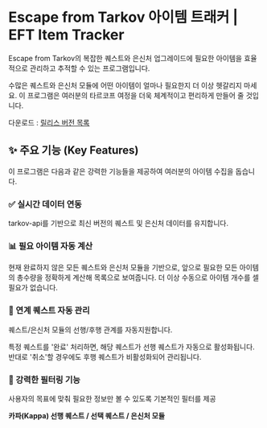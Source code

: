 # Escape from Tarkov 아이템 트래커 | EFT Item Tracker

Escape from Tarkov의 복잡한 퀘스트와 은신처 업그레이드에 필요한 아이템을 효율적으로 관리하고 추적할 수 있는 프로그램입니다.

수많은 퀘스트와 은신처 모듈에 어떤 아이템이 얼마나 필요한지 더 이상 헷갈리지 마세요. 이 프로그램은 여러분의 타르코프 여정을 더욱 체계적이고 편리하게 만들어 줄 것입니다.

다운로드 : [릴리스 버전 목록](https://github.com/cubecat100/EFT_item_checker/releases)

## ✨ 주요 기능 (Key Features)

이 프로그램은 다음과 같은 강력한 기능들을 제공하여 여러분의 아이템 수집을 돕습니다.

### ✅ 실시간 데이터 연동

tarkov-api를 기반으로 최신 버전의 퀘스트 및 은신처 데이터를 유지합니다.

### 📊 필요 아이템 자동 계산

현재 완료하지 않은 모든 퀘스트와 은신처 모듈을 기반으로, 앞으로 필요한 모든 아이템의 총수량을 정확하게 계산해 목록으로 보여줍니다. 
더 이상 수동으로 아이템 개수를 셀 필요가 없습니다.

### 🔗 연계 퀘스트 자동 관리

퀘스트/은신처 모듈의 선행/후행 관계를 자동지원합니다. 

특정 퀘스트를 '완료' 처리하면, 해당 퀘스트가 선행 퀘스트가 자동으로 활성화됩니다. 
반대로 '취소'할 경우에도 후행 퀘스트가 비활성화되어 관리됩니다.

### 🔎 강력한 필터링 기능

사용자의 목표에 맞춰 필요한 정보만 볼 수 있도록 기본적인 필터를 제공

 **카파(Kappa) 선행 퀘스트 / 선택 퀘스트 / 은신처 모듈**
